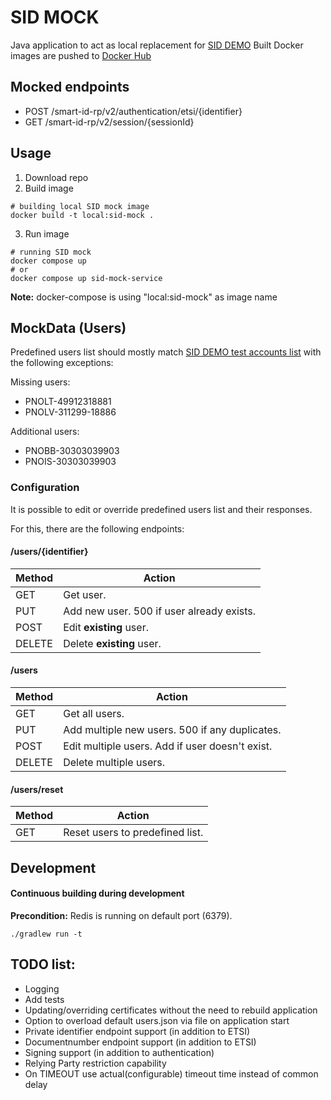 # SID MOCK

Java application to act as local replacement for [SID DEMO](https://github.com/SK-EID/smart-id-documentation/wiki/Environment-technical-parameters#demo-parameters)
Built Docker images are pushed to [Docker Hub](https://hub.docker.com/repository/docker/nortal/sid-mock)

## Mocked endpoints

* POST /smart-id-rp/v2/authentication/etsi/{identifier}
* GET /smart-id-rp/v2/session/{sessionId}


## Usage
1. Download repo
2. Build image
```
# building local SID mock image
docker build -t local:sid-mock .
```
3. Run image
```
# running SID mock
docker compose up 
# or
docker compose up sid-mock-service 
```
**Note:** docker-compose is using "local:sid-mock" as image name


## MockData (Users)
Predefined users list should mostly match [SID DEMO test accounts list](https://github.com/SK-EID/smart-id-documentation/wiki/Environment-technical-parameters#accounts) 
with the following exceptions:

Missing users:
* PNOLT-49912318881
* PNOLV-311299-18886

Additional users:
* PNOBB-30303039903
* PNOIS-30303039903

### Configuration
It is possible to edit or override predefined users list and their responses.

For this, there are the following endpoints:

#### /users/{identifier}
| Method | Action                                    |
|--------|-------------------------------------------|
| GET    | Get user.                                 |
| PUT    | Add new user. 500 if user already exists. |
| POST   | Edit **existing** user.                   |
| DELETE | Delete **existing** user.                 |

#### /users
| Method | Action                                          |
|--------|-------------------------------------------------|
| GET    | Get all users.                                  |
| PUT    | Add multiple new users. 500 if any duplicates.  |
| POST   | Edit multiple users. Add if user doesn't exist. |
| DELETE | Delete multiple users.                          |

#### /users/reset
| Method | Action                          |
|--------|---------------------------------|
| GET    | Reset users to predefined list. |


## Development
#### Continuous building during development

**Precondition:** Redis is running on default port (6379).
```
./gradlew run -t
```


## TODO list:
* Logging
* Add tests
* Updating/overriding certificates without the need to rebuild application
* Option to overload default users.json via file on application start
* Private identifier endpoint support (in addition to ETSI)
* Documentnumber endpoint support (in addition to ETSI)
* Signing support (in addition to authentication)
* Relying Party restriction capability
* On TIMEOUT use actual(configurable) timeout time instead of common delay
